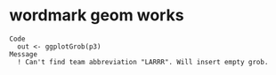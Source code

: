 # wordmark geom works

    Code
      out <- ggplotGrob(p3)
    Message
      ! Can't find team abbreviation "LARRR". Will insert empty grob.


